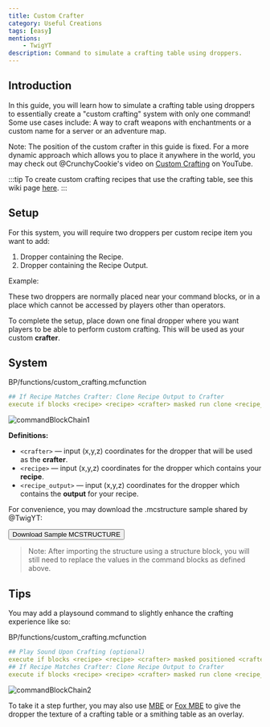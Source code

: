 ```yaml
---
title: Custom Crafter
category: Useful Creations
tags: [easy]
mentions:
    - TwigYT
description: Command to simulate a crafting table using droppers.
---
```


## Introduction

In this guide, you will learn how to simulate a crafting table using droppers to essentially create a "custom crafting" system with only one command! Some use cases include: A way to craft weapons with enchantments or a custom name for a server or an adventure map.

Note: The position of the custom crafter in this guide is fixed. For a more dynamic approach which allows you to place it anywhere in the world, you may check out @CrunchyCookie's video on [Custom Crafting](https://www.youtube.com/watch?v=pzQzldaSORs) on YouTube.

:::tip
To create custom crafting recipes that use the crafting table, see this wiki page [here](../loot/recipes).
:::

## Setup

For this system, you will require two droppers per custom recipe item you want to add:

1. Dropper containing the Recipe.
2. Dropper containing the Recipe Output.

Example:
<WikiImage
    src="/assets/images/commands/custom_crafter/recipe.png"
    alt="alternative text"
    width="420"
    pixelated
/>
<WikiImage
    src="/assets/images/commands/custom_crafter/recipe_output.png"
    alt="alternative text"
    width="420"
    pixelated
/>

These two droppers are normally placed near your command blocks, or in a place which cannot be accessed by players other than operators.

To complete the setup, place down one final dropper where you want players to be able to perform custom crafting. This will be used as your custom **crafter**.

## System

<CodeHeader>BP/functions/custom_crafting.mcfunction</CodeHeader>

```yaml
## If Recipe Matches Crafter: Clone Recipe Output to Crafter
execute if blocks <recipe> <recipe> <crafter> masked run clone <recipe_out> <recipe_output> <crafter>
```
![commandBlockChain1](/assets/images/commands/commandBlockChain/1.png)

**Definitions:**
- `<crafter>` — input (x,y,z) coordinates for the dropper that will be used as the **crafter**.
- `<recipe>` — input (x,y,z) coordinates for the dropper which contains your **recipe**.
- `<recipe_output>` — input (x,y,z) coordinates for the dropper which contains the **output** for your recipe.

For convenience, you may download the .mcstructure sample shared by @TwigYT:
<WikiImage
    src="/assets/images/commands/customCrafterEnd.png"
    alt="alternative text"
    width=800
/>

<Button link="/assets/packs/structures/customCrafter/customCrafterExample.mcstructure" download>
    Download Sample MCSTRUCTURE
</Button>

> Note: After importing the structure using a structure block, you will still need to replace the values in the command blocks as defined above.

## Tips

You may add a playsound command to slightly enhance the crafting experience like so:

<CodeHeader>BP/functions/custom_crafting.mcfunction</CodeHeader>

```yaml
## Play Sound Upon Crafting (optional)
execute if blocks <recipe> <recipe> <crafter> masked positioned <crafter> run playsound smithing_table.use @a [r=7]
## If Recipe Matches Crafter: Clone Recipe Output to Crafter
execute if blocks <recipe> <recipe> <crafter> masked run clone <recipe_out> <recipe_output> <crafter>
```
![commandBlockChain2](/assets/images/commands/commandBlockChain/2.png)

To take it a step further, you may also use [MBE](/commands/block-entities) or [Fox MBE](/commands/display-entities) to give the dropper the texture of a crafting table or a smithing table as an overlay.
